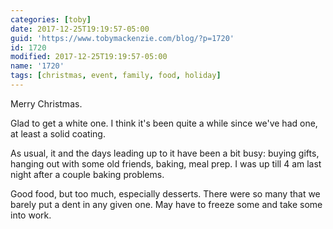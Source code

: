 ```yaml
---
categories: [toby]
date: 2017-12-25T19:19:57-05:00
guid: 'https://www.tobymackenzie.com/blog/?p=1720'
id: 1720
modified: 2017-12-25T19:19:57-05:00
name: '1720'
tags: [christmas, event, family, food, holiday]
---
```


Merry Christmas.<!--more-->

Glad to get a white one.  I think it's been quite a while since we've had one, at least a solid coating.

As usual, it and the days leading up to it have been a bit busy:  buying gifts, hanging out with some old friends, baking, meal prep.  I was up till 4 am last night after a couple baking problems.

Good food, but too much, especially desserts.  There were so many that we barely put a dent in any given one.  May have to freeze some and take some into work.
